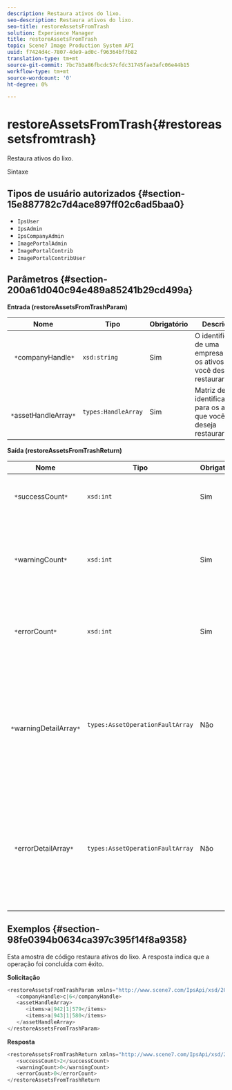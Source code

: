 ```yaml
---
description: Restaura ativos do lixo.
seo-description: Restaura ativos do lixo.
seo-title: restoreAssetsFromTrash
solution: Experience Manager
title: restoreAssetsFromTrash
topic: Scene7 Image Production System API
uuid: f7424d4c-7807-4de9-ad0c-f96364bf7b82
translation-type: tm+mt
source-git-commit: 7bc7b3a86fbcdc57cfdc31745fae3afc06e44b15
workflow-type: tm+mt
source-wordcount: '0'
ht-degree: 0%

---
```



# restoreAssetsFromTrash{#restoreassetsfromtrash}

Restaura ativos do lixo.

Sintaxe

## Tipos de usuário autorizados {#section-15e887782c7d4ace897ff02c6ad5baa0}

* `IpsUser`
* `IpsAdmin`
* `IpsCompanyAdmin`
* `ImagePortalAdmin`
* `ImagePortalContrib`
* `ImagePortalContribUser`

## Parâmetros {#section-200a61d040c94e489a85241b29cd499a}

**Entrada (restoreAssetsFromTrashParam)**

| Nome | Tipo | Obrigatório | Descrição |
|---|---|---|---|
| ` *`companyHandle`*` | `xsd:string` | Sim | O identificador de uma empresa com os ativos que você deseja restaurar. |
| ` *`assetHandleArray`*` | `types:HandleArray` | Sim | Matriz de identificadores para os ativos que você deseja restaurar. |

**Saída (restoreAssetsFromTrashReturn)**

| Nome | Tipo | Obrigatório | Descrição |
|---|---|---|---|
| ` *`successCount`*` | `xsd:int` | Sim | Número de ativos removidos da lixeira com êxito. |
| ` *`warningCount`*` | `xsd:int` | Sim | Número de avisos gerados quando a operação tentou restaurar ativos da lixeira. |
| ` *`errorCount`*` | `xsd:int` | Sim | Número de erros gerados ao tentar restaurar ativos da lixeira. |
| ` *`warningDetailArray`*` | `types:AssetOperationFaultArray` | Não | A matriz de detalhes associados aos ativos que geraram avisos quando a operação tentou restaurar ativos da lixeira. |
| ` *`errorDetailArray`*` | `types:AssetOperationFaultArray` | Não | A matriz de detalhes associados aos ativos que geraram erros quando a operação tentou restaurar ativos da lixeira. |

## Exemplos {#section-98fe0394b0634ca397c395f14f8a9358}

Esta amostra de código restaura ativos do lixo. A resposta indica que a operação foi concluída com êxito.

**Solicitação**

```java
<restoreAssetsFromTrashParam xmlns="http://www.scene7.com/IpsApi/xsd/2008-01-15">
   <companyHandle>c|6</companyHandle>
   <assetHandleArray>
      <items>a|942|1|579</items>
      <items>a|943|1|580</items>
   </assetHandleArray>
</restoreAssetsFromTrashParam>
```

**Resposta**

```java
<restoreAssetsFromTrashReturn xmlns="http://www.scene7.com/IpsApi/xsd/2008-01-15">
   <successCount>2</successCount>
   <warningCount>0</warningCount>
   <errorCount>0</errorCount>
</restoreAssetsFromTrashReturn
```

